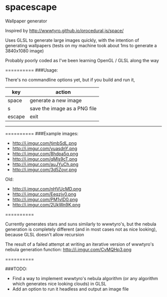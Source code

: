 spacescape
==========

Wallpaper generator

Inspired by http://wwwtyro.github.io/procedural.js/space/

Uses GLSL to generate large images quickly, with the intention of generating wallpapers (tests on my machine took about 1ms to generate a 3840x1080 image)

Probably poorly coded as I've been learning OpenGL / GLSL along the way

==========
###Usage:

There's no commandline options yet, but if you build and run it,

key    | action
-------|------------------------
space  | generate a new image
s      | save the image as a PNG file
escape | exit
--------------------------------

==========
###Example images:

* http://i.imgur.com/tjmbSdL.png
* http://i.imgur.com/yuasdnY.png
* http://i.imgur.com/8hdpa5q.png
* http://i.imgur.com/qMls9cT.png
* http://i.imgur.com/auJYuCh.png
* http://i.imgur.com/3d5Zovr.png

Old:
* http://i.imgur.com/nHVUcMD.png
* http://i.imgur.com/Eeqzjv0.png
* http://i.imgur.com/PM1vID0.png
* http://i.imgur.com/2UkWn9K.png

==========

Currently generates stars and suns similarly to wwwtyro's, but the nebula generation is completely different (and in most cases not as nice looking), because GLSL doesn't allow recursion

The result of a failed attempt at writing an iterative version of wwwtyro's nebula generation function: http://i.imgur.com/CvMQHp3.png

==========

###TODO:

* Find a way to implement wwwtyro's nebula algorithm (or any algorithm which generates nice looking clouds) in GLSL
* Add an option to run it headless and output an image file

